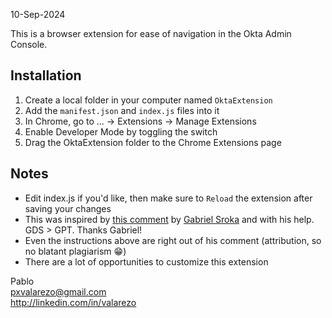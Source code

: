 10-Sep-2024

This is a browser extension for ease of navigation in the Okta Admin Console.

## Installation

1. Create a local folder in your computer named `OktaExtension`
2. Add the `manifest.json` and `index.js` files into it
3. In Chrome, go to ... -> Extensions -> Manage Extensions
4. Enable Developer Mode by toggling the switch
5. Drag the OktaExtension folder to the Chrome Extensions page

## Notes
- Edit index.js if you'd like, then make sure to `Reload` the extension after saving your changes
- This was inspired by [this comment](https://macadmins.slack.com/archives/C0LFP9CP6/p1723742530475079) by [Gabriel Sroka](https://github.com/gabrielsroka) and with his help. GDS > GPT. Thanks Gabriel!
- Even the instructions above are right out of his comment (attribution, so no blatant plagiarism 😁)
- There are a lot of opportunities to customize this extension

Pablo  
pxvalarezo@gmail.com  
http://linkedin.com/in/valarezo
